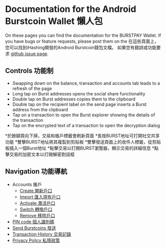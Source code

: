 # Documentation for the Android Burstcoin Wallet 懶人包

On these pages you can find the documentation for the BURSTPAY Wallet. If you have bugs or feature requests, please post them on the 在這些頁面上，您可以找到iHashing開發的Android Burstcoin錢包文檔。 如果您有錯誤或功能要求  [github issue page](https://github.com/ihashing/BURSTPAY-mobile/issues). 

## Controls 功能制
* Swapping down on the balance, transaction and accounts tab leads to a refresh of the page
* Long tap on Burst addresses opens the social share functionality
* Double tap on Burst addresses copies them to the clipboard
* Double tap on the recipient label on the send page inserts a Burst address from the clipboard
* Tap on a transaction to open the Burst explorer showing the details of the transaction
* Tap on the encrypted text of a transaction to open the decryption dialog

*於餘額頁向下掃，交易和帳戶標籤會刷新頁面
*長按BURST地址可打開社交共享功能
*雙擊BURST地址將其複製到剪貼板
*雙擊發送頁面上的收件人標籤，從剪貼板插入一個Burst地址
*點擊交易以打開BURST瀏覽器，顯示交易的詳細信息
*點擊交易的加密文本以打開解密對話框

## Navigation 功能導航
* Accounts 賬戶
    * [Create 開新戶口](wallet/create.md)
    * [Import 匯入現有戶口](wallet/import.md)
    * [Activate 激活戶口](wallet/activate.md)
    * [Switch 轉換戶口](wallet/switch.md)
    * [Remove 移除戶口](wallet/remove.md)
* [PIN code 個人識別碼](pin.md)
* [Send Burstcoins 發送](send.md)
* [Transaction History 交易記錄](transactions.md)
* [Privacy Policy 私隱政策](privacy_policy.md)
